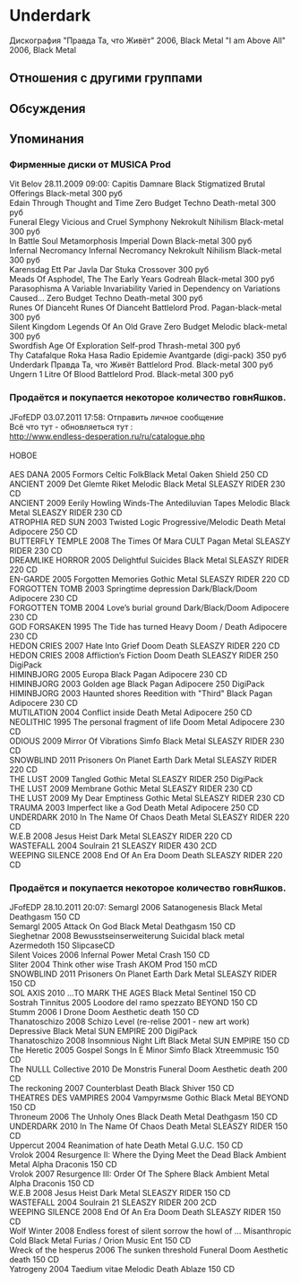 # Underdark

Дискография
"Правда Та, что Живёт" 2006, Black Metal
"I am Above All" 2006, Black Metal

## Отношения с другими группами


## Обсуждения


## Упоминания

### Фирменные диски от MUSICA Prod

Vit Belov 28.11.2009 09:00:
Capitis Damnare	Black Stigmatized	Brutal Offerings	Black-metal	300 руб<BR>Edain	Through Thought and Time	Zero Budget	Techno Death-metal  	300 руб<BR>Funeral Elegy	Vicious and Cruel Symphony	Nekrokult Nihilism	Black-metal	300 руб<BR>In Battle 	Soul Metamorphosis 	Imperial Down	Black-metal	300 руб<BR>Infernal Necromancy	Infernal Necromancy	Nekrokult Nihilism	Black-metal	300 руб<BR>Karensdag	Ett Par Javla Dar	Stuka	Crossover	300 руб<BR>Meads Of Asphodel, The	The Early Years	Godreah	Black-metal	300 руб<BR>Parasophisma	A Variable Invariability Varied in Dependency on Variations Caused... 	Zero Budget	Techno Death-metal  	300 руб<BR>Runes Of Dianceht	Runes Of Dianceht	Battlelord Prod.	Pagan-black-metal	300 руб<BR>Silent Kingdom	Legends Of An Old Grave	Zero Budget	Melodic black-metal	300 руб<BR>Swordfish	Age Of Exploration	Self-prod	Thrash-metal	300 руб<BR>Thy Catafalque	Roka Hasa Radio	Epidemie	Avantgarde (digi-pack)	350 руб<BR>Underdark	Правда Та, что Живёт	Battlelord Prod.	Black-metal	300 руб<BR>Ungern	1 Litre Of Blood	Battlelord Prod.	Black-metal	300 руб<BR>

### Продаётся и покупается некоторое количество говнЯшков.

JFofEDP 03.07.2011 17:58:
Отправить личное сообщение 	<BR>Всё что тут - обновляеться тут :<BR><A HREF="http://www.endless-desperation.ru/ru/catalogue.php" TARGET="_blank">http://www.endless-desperation.ru/ru/catalogue.php</A><BR><BR>НОВОЕ<BR><BR>AES DANA 2005 Formors Celtic FolkBlack Metal Oaken Shield 250 CD<BR>ANCIENT 2009 Det Glemte Riket Melodic Black Metal SLEASZY RIDER 230 CD<BR>ANCIENT 2009 Eerily Howling Winds-The Antediluvian Tapes Melodic Black Metal SLEASZY RIDER 230 CD<BR>ATROPHIA RED SUN 2003 Twisted Logic Progressive/Melodic Death Metal Adipocere 250 CD<BR>BUTTERFLY TEMPLE 2008 The Times Of Mara CULT Pagan Metal SLEASZY RIDER 230 CD<BR>DREAMLIKE HORROR 2005 Delightful Suicides Black Metal SLEASZY RIDER 220 CD<BR>EN-GARDE 2005 Forgotten Memories Gothic Metal SLEASZY RIDER 220 CD<BR>FORGOTTEN TOMB 2003 Springtime depression Dark/Black/Doom Adipocere 230 CD<BR>FORGOTTEN TOMB 2004 Love’s burial ground Dark/Black/Doom Adipocere 230 CD<BR>GOD FORSAKEN 1995 The Tide has turned Heavy Doom / Death Adipocere 230 CD<BR>HEDON CRIES 2007 Hate Into Grief Doom Death SLEASZY RIDER 220 CD<BR>HEDON CRIES 2008 Affliction’s Fiction Doom Death SLEASZY RIDER 250 DigiPack<BR>HIMINBJORG 2005 Europa Black Pagan Adipocere 230 CD<BR>HIMINBJORG 2003 Golden age Black Pagan Adipocere 250 DigiPack<BR>HIMINBJORG 2003 Haunted shores Reedition with "Third" Black Pagan Adipocere 230 CD<BR>MUTILATION 2004 Conflict inside Death Metal Adipocere 250 CD<BR>NEOLITHIC 1995 The personal fragment of life Doom Metal Adipocere 230 CD<BR>ODIOUS 2009 Mirror Of Vibrations Simfo Black Metal SLEASZY RIDER 230 CD<BR>SNOWBLIND 2011 Prisoners On Planet Earth Dark Metal SLEASZY RIDER 220 CD<BR>THE LUST 2009 Tangled Gothic Metal SLEASZY RIDER 250 DigiPack<BR>THE LUST 2009 Membrane Gothic Metal SLEASZY RIDER 230 CD<BR>THE LUST 2009 My Dear Emptiness Gothic Metal SLEASZY RIDER 230 CD<BR>TRAUMA 2003 Imperfect like a God Death Metal Adipocere 250 CD<BR>UNDERDARK 2010 In The Name Of Chaos Death Metal SLEASZY RIDER 220 CD<BR>W.E.B 2008 Jesus Heist Dark Metal SLEASZY RIDER 220 CD<BR>WASTEFALL 2004 Soulrain 21 SLEASZY RIDER 430 2CD<BR>WEEPING SILENCE 2008 End Of An Era Doom Death SLEASZY RIDER 220 CD

### Продаётся и покупается некоторое количество говнЯшков.

JFofEDP 28.10.2011 20:07:
Semargl 2006 Satanogenesis Black Metal Deathgasm 150 CD<BR>Semargl 2005 Attack On God Black Metal Deathgasm 150 CD<BR>Sieghetnar 2008 Bewusstseinserweiterung Suicidal black metal Azermedoth 150 SlipcaseCD<BR>Silent Voices 2006 Infernal Power Metal Crash 150 CD<BR>Sliter 2004 Think other wise Trash AKOM Prod 150 mCD<BR>SNOWBLIND 2011 Prisoners On Planet Earth Dark Metal SLEASZY RIDER 150 CD<BR>SOL AXIS 2010 ...TO MARK THE AGES Black Metal Sentinel 150 CD<BR>Sostrah Tinnitus 2005 Loodore del ramo spezzato BEYOND 150 CD<BR>Stumm 2006 I Dronе Doom Aesthetic death 150 CD<BR>Thanatoschizo 2008 Schizo Level (re-relise 2001 - new art work) Depressive Black Metal SUN EMPIRE 200 DigiPack<BR>Thanatoschizo 2008 Insomnious Night Lift Black Metal SUN EMPIRE 150 CD<BR>The Heretic 2005 Gospel Songs In E Minor Simfo Black Хtreemmusic 150 CD<BR>The NULLL Collective 2010 De Monstris Funeral Doom Aesthetic death 200 CD<BR>The reckoning 2007 Counterblast Death Black Shiver 150 CD<BR>THEATRES DES VAMPIRES 2004 Vampyrмsme Gothic Black Metal BEYOND 150 CD<BR>Throneum 2006 The Unholy Ones Black Death Metal Deathgasm 150 CD<BR>UNDERDARK 2010 In The Name Of Chaos Death Metal SLEASZY RIDER 150 CD<BR>Uppercut 2004 Reanimation of hate Death Metal G.U.C. 150 CD<BR>Vrolok 2004 Resurgence II: Where the Dying Meet the Dead Black Ambient Metal Alpha Draconis 150 CD<BR>Vrolok 2007 Resurgence III: Order Of The Sphere Black Ambient Metal Alpha Draconis 150 CD<BR>W.E.B 2008 Jesus Heist Dark Metal SLEASZY RIDER 150 CD<BR>WASTEFALL 2004 Soulrain 21 SLEASZY RIDER 200 2CD<BR>WEEPING SILENCE 2008 End Of An Era Doom Death SLEASZY RIDER 150 CD<BR>Wolf Winter 2008 Endless forest of silent sorrow the howl of … Misanthropic Cold Black Metal Furias / Orion Music Ent 150 CD<BR>Wreck of the hesperus 2006 The sunken threshold Funeral Doom Aesthetic death 150 CD<BR>Yatrogeny 2004 Taedium vitae Melodic Death Ablaze 150 CD

